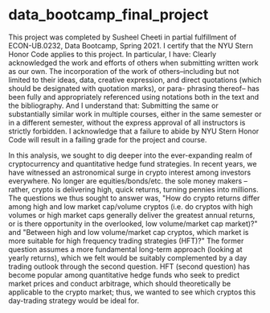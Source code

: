 # data_bootcamp_final_project

This project was completed by Susheel Cheeti in partial fulfillment of ECON-UB.0232,
Data Bootcamp, Spring 2021. I certify that the NYU Stern Honor Code applies to this project.
In particular, I have:
Clearly acknowledged the work and efforts of others when submitting written work as our own. The incorporation of the work of others–including but not limited to their ideas, data, creative expression, and direct quotations (which should be designated with quotation marks), or para- phrasing thereof– has been fully and appropriately referenced using notations both in the text and the bibliography. And I understand that: Submitting the same or substantially similar work in multiple courses, either in the same semester or in a different semester, without the express approval of all instructors is strictly forbidden.
I acknowledge that a failure to abide by NYU Stern Honor Code will result in a failing grade for the project and course.

In this analysis, we sought to dig deeper into the ever-expanding realm of cryptocurrency and quantitative hedge fund strategies. In recent years, we have witnessed an astronomical surge in crypto interest among investors everywhere. No longer are equities/bonds/etc. the sole money makers – rather, crypto is delivering high, quick returns, turning pennies into millions. The questions we thus sought to answer was, "How do crypto returns differ among high and low market cap/volume cryptos (i.e. do cryptos with high volumes or high market caps generally deliver the greatest annual returns, or is there opportunity in the overlooked, low volume/market cap market)?" and "Between high and low volume/market cap cryptos, which market is more suitable for high frequency trading strategies (HFT)?" The former question assumes a more fundamental long-term approach (looking at yearly returns), which we felt would be suitably complemented by a day trading outlook through the second question. HFT (second question) has become popular among quantitative hedge funds who seek to predict market prices and conduct arbitrage, which should theoretically be applicable to the crypto market; thus, we wanted to see which cryptos this day-trading strategy would be ideal for.
